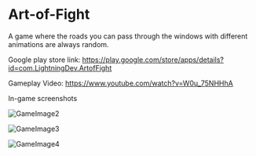 # Art-of-Fight

A game where the roads you can pass through the windows with different animations are always random.

Google play store link: https://play.google.com/store/apps/details?id=com.LightningDev.ArtofFight

Gameplay Video: https://www.youtube.com/watch?v=W0u_75NHHhA

In-game screenshots

![GameImage2](https://user-images.githubusercontent.com/86557293/171969163-a3f8482d-b838-46f2-8d40-adf562943fa8.png)


![GameImage3](https://user-images.githubusercontent.com/86557293/171969168-c37e9f99-6d8c-41f5-a065-08cdfb1a3b20.png)


![GameImage4](https://user-images.githubusercontent.com/86557293/171969173-3189e78f-8fdb-4e27-af56-95c7e8d4d45f.png)
